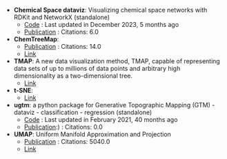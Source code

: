 - **Chemical Space dataviz**: Visualizing chemical space networks with RDKit and NetworkX (standalone)
	- [Code](https://github.com/vfscalfani/CSN_tutorial) : Last updated in December 2023, 5 months ago
	- [Publication](https://doi.org/10.1186/s13321-022-00664-x) : Citations: 6.0
- **ChemTreeMap**: 
	- [Publication](https://doi.org/10.1093%2Fbioinformatics%2Fbtw523) : Citations: 14.0
	- [Link](http://ajing.github.io/ChemTreeMap/)
- **TMAP**: A new data visualization method, TMAP, capable of representing data sets of up to millions of data points and arbitrary high dimensionality as a two-dimensional tree.
	- [Link](http://tmap.gdb.tools/)
- **t-SNE**: 
	- [Link](https://scikit-learn.org/stable/modules/generated/sklearn.manifold.TSNE.html)
- **ugtm**: a python package for Generative Topographic Mapping (GTM) - dataviz - classification - regression (standalone)
	- [Code](https://github.com/hagax8/ugtm) : Last updated in February 2021, 40 months ago
	- [Publication](https://doi.org/10.5334/jors.235/):) : Citations: 0.0
- **UMAP**: Uniform Manifold Approximation and Projection
	- [Publication](https://doi.org/10.21105/joss.00861) : Citations: 5040.0
	- [Link](https://umap-learn.readthedocs.io/en/latest/basic_usage.html)
